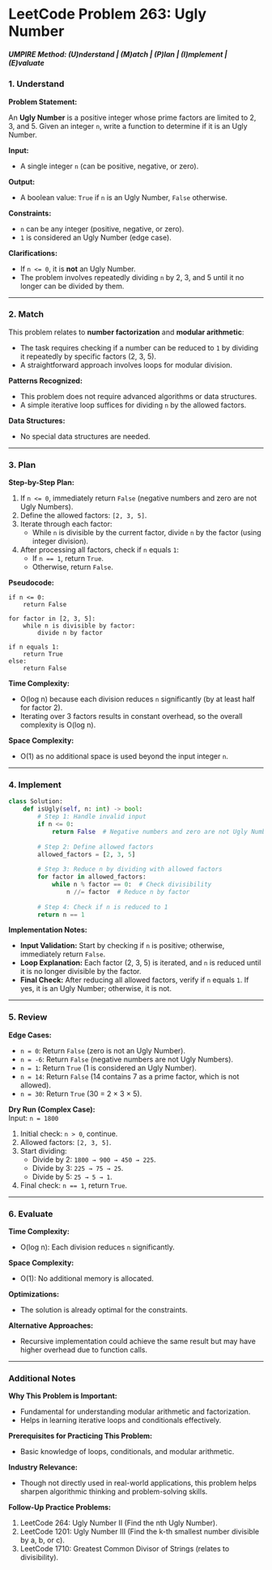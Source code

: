 # LeetCode Problem 263: Ugly Number

##### UMPIRE Method: (U)nderstand | (M)atch | (P)lan | (I)mplement | (E)valuate

### **1. Understand**

**Problem Statement:**  

An **Ugly Number** is a positive integer whose prime factors are limited to 2, 3, and 5. Given an integer `n`, write a function to determine if it is an Ugly Number.

**Input:**  
- A single integer `n` (can be positive, negative, or zero).

**Output:**  
- A boolean value: `True` if `n` is an Ugly Number, `False` otherwise.

**Constraints:**  
- `n` can be any integer (positive, negative, or zero).
- `1` is considered an Ugly Number (edge case).

**Clarifications:**  
- If `n <= 0`, it is **not** an Ugly Number.
- The problem involves repeatedly dividing `n` by 2, 3, and 5 until it no longer can be divided by them.

---

### **2. Match**

This problem relates to **number factorization** and **modular arithmetic**:
- The task requires checking if a number can be reduced to `1` by dividing it repeatedly by specific factors (2, 3, 5).
- A straightforward approach involves loops for modular division.

**Patterns Recognized:**  
- This problem does not require advanced algorithms or data structures.
- A simple iterative loop suffices for dividing `n` by the allowed factors.

**Data Structures:**  
- No special data structures are needed.

---

### **3. Plan**

**Step-by-Step Plan:**
1. If `n <= 0`, immediately return `False` (negative numbers and zero are not Ugly Numbers).
2. Define the allowed factors: `[2, 3, 5]`.
3. Iterate through each factor:
   - While `n` is divisible by the current factor, divide `n` by the factor (using integer division).
4. After processing all factors, check if `n` equals `1`:
   - If `n == 1`, return `True`.
   - Otherwise, return `False`.

**Pseudocode:**
```text
if n <= 0:
    return False

for factor in [2, 3, 5]:
    while n is divisible by factor:
        divide n by factor

if n equals 1:
    return True
else:
    return False
```

**Time Complexity:**  
- O(log n) because each division reduces `n` significantly (by at least half for factor 2).  
- Iterating over 3 factors results in constant overhead, so the overall complexity is O(log n).

**Space Complexity:**  
- O(1) as no additional space is used beyond the input integer `n`.

---

### **4. Implement**

```python
class Solution:
    def isUgly(self, n: int) -> bool:
        # Step 1: Handle invalid input
        if n <= 0:
            return False  # Negative numbers and zero are not Ugly Numbers
        
        # Step 2: Define allowed factors
        allowed_factors = [2, 3, 5]
        
        # Step 3: Reduce n by dividing with allowed factors
        for factor in allowed_factors:
            while n % factor == 0:  # Check divisibility
                n //= factor  # Reduce n by factor
        
        # Step 4: Check if n is reduced to 1
        return n == 1
```

**Implementation Notes:**  
- **Input Validation:** Start by checking if `n` is positive; otherwise, immediately return `False`.
- **Loop Explanation:** Each factor (2, 3, 5) is iterated, and `n` is reduced until it is no longer divisible by the factor.
- **Final Check:** After reducing all allowed factors, verify if `n` equals `1`. If yes, it is an Ugly Number; otherwise, it is not.

---

### **5. Review**

**Edge Cases:**  
- `n = 0`: Return `False` (zero is not an Ugly Number).  
- `n = -6`: Return `False` (negative numbers are not Ugly Numbers).  
- `n = 1`: Return `True` (1 is considered an Ugly Number).  
- `n = 14`: Return `False` (14 contains 7 as a prime factor, which is not allowed).  
- `n = 30`: Return `True` (30 = 2 × 3 × 5).

**Dry Run (Complex Case):**  
Input: `n = 1800`  
1. Initial check: `n > 0`, continue.  
2. Allowed factors: `[2, 3, 5]`.  
3. Start dividing:
   - Divide by 2: `1800 → 900 → 450 → 225`.
   - Divide by 3: `225 → 75 → 25`.
   - Divide by 5: `25 → 5 → 1`.  
4. Final check: `n == 1`, return `True`.

---

### **6. Evaluate**

**Time Complexity:**  
- O(log n): Each division reduces `n` significantly.

**Space Complexity:**  
- O(1): No additional memory is allocated.

**Optimizations:**  
- The solution is already optimal for the constraints.

**Alternative Approaches:**  
- Recursive implementation could achieve the same result but may have higher overhead due to function calls.

---

### **Additional Notes**

**Why This Problem is Important:**  
- Fundamental for understanding modular arithmetic and factorization.
- Helps in learning iterative loops and conditionals effectively.

**Prerequisites for Practicing This Problem:**  
- Basic knowledge of loops, conditionals, and modular arithmetic.

**Industry Relevance:**  
- Though not directly used in real-world applications, this problem helps sharpen algorithmic thinking and problem-solving skills.

**Follow-Up Practice Problems:**  
1. LeetCode 264: Ugly Number II (Find the nth Ugly Number).  
2. LeetCode 1201: Ugly Number III (Find the k-th smallest number divisible by a, b, or c).  
3. LeetCode 1710: Greatest Common Divisor of Strings (relates to divisibility).  
